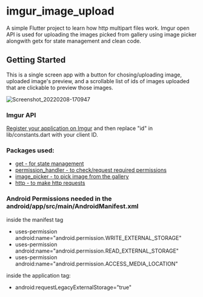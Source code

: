 # imgur_image_upload

A simple Flutter project to learn how http multipart files work. Imgur open API is used for uploading the images picked from gallery using image picker alongwith getx for state management and clean code.

## Getting Started

This is a single screen app with a button for chosing/uploading image, uploaded image's preview, and a scrollable list of ids of images uploaded that are clickable to preview those images.

![Screenshot_20220208-170947](https://user-images.githubusercontent.com/95464163/153132874-24efda1b-fb5d-4808-bc75-9898f227552c.png)

### Imgur API
[Register your application on Imgur](https://apidocs.imgur.com/#intro) and then replace "id" in lib/constants.dart with your client ID.

### Packages used:
- [get - for state management](https://pub.dev/packages/get)
- [permission_handler - to check/request required permissions](https://pub.dev/packages/permission_handler)
- [image_picker - to pick image from the gallery](https://pub.dev/packages/image_picker)
- [http - to make http requests](https://pub.dev/packages/http)

### Android Permissions needed in the android/app/src/main/AndroidManifest.xml
inside the manifest tag
- uses-permission android:name="android.permission.WRITE_EXTERNAL_STORAGE"
- uses-permission android:name="android.permission.READ_EXTERNAL_STORAGE"
- uses-permission android:name="android.permission.ACCESS_MEDIA_LOCATION"

inside the application tag:
- android:requestLegacyExternalStorage="true"
